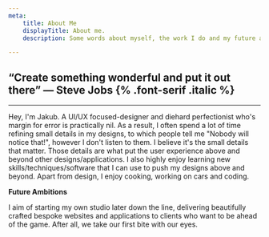 ```yaml
---
meta:
    title: About Me
    displayTitle: About me.
    description: Some words about myself, the work I do and my future aspirations.

---
```


## &ldquo;Create something wonderful and put it out there&rdquo; &mdash; Steve Jobs {% .font-serif .italic %}

---

Hey, I'm Jakub. A UI/UX focused-designer and diehard perfectionist who's margin for error is practically nil.
As a result, I often spend a lot of time refining small details in my designs, to which people tell me "Nobody will notice that!", however I don't listen to them. I believe it's the small details that matter. Those details are what put the user experience above and beyond other designs/applications. I also highly enjoy learning new skills/techniques/software that I can use to push my designs above and beyond. Apart from design, I enjoy cooking, working on cars and coding.

**Future Ambitions**

I aim of starting my own studio later down the line, delivering beautifully crafted bespoke websites and applications to clients who want to be ahead of the game. After all, we take our first bite with our eyes.